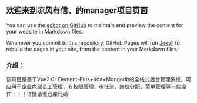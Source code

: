 ## 欢迎来到凉风有信、的manager项目页面

You can use the [editor on GitHub](https://github.com/xs-web-lhdd/manager/edit/gh-pages/index.md) to maintain and preview the content for your website in Markdown files.

Whenever you commit to this repository, GitHub Pages will run [Jekyll](https://jekyllrb.com/) to rebuild the pages in your site, from the content in your Markdown files.

### 介绍：
该项目是基于Vue3.0+Element-Plus+Koa+Mongodb的全栈式后台管理系统，可应用于企业内部员工管理，有权限管理，审批流，岗位分配，菜单管理等一些操作！！！详情请看仓库代码
